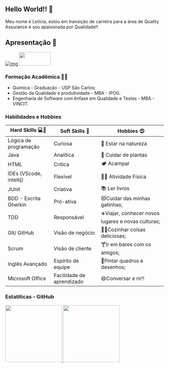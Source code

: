 ## Hello World!! 👋

Meu nome é Letícia, estou em transição de carreira para a área de Quality Assurance e sou apaixonada por Qualidade!!

## Apresentação :handshake:

[![img](https://tm.ibxk.com.br/2021/08/17/17104340644112.jpg?ims=120x42)](https://www.linkedin.com/in/let%C3%ADcia-furlan-rufato/) 
[<img src="https://user-images.githubusercontent.com/108362560/219968427-5f1bf7cc-2093-4387-9227-a895e432376b.png" width="100" height="42"/>](https://github.com/Lerufato/Lerufato/files/10777646/Curriculo.Leticia.QA.pdf)

### Formação Acadêmica :woman_student:

- Química - Graduação - USP São Carlos;
- Gestão da Qualidade e produtividade - MBA - IPOG.
- Engenharia de Software com ênfase em Qualidade e Testes - MBA - VINCIT.

### Habilidades e Hobbies

| Hard Skills :computer::muscle: |  Soft Skills :thought_balloon: | Hobbies :heart_eyes:
|----------------------------|------------------------------|-------------------------------|
| Lógica de programação | Curiosa | :palm_tree: Estar na natureza |
| Java | Analítica | :wilted_flower: Cuidar de plantas |
| HTML | Crítica | :camping: Acampar |
| IDEs (VScode, intellij) | Flexível | :weight_lifting_woman: Atividade Física |
| JUnit | Criativa | :books: Ler livros |
| BDD - Escrita Gherkin | Pró-ativa | :heart_eyes_cat:Cuidar das minhas gatinhas; |
| TDD | Responsável | :airplane:Viajar, conhecer novos lugares e novas culturas; |
| Git/ GitHub | Visão de negócio | :woman_cook:Cozinhar coisas deliciosas; |
| Scrum | Visão de cliente | :cocktail:Ir em bares com os amigos; |
| Inglês Avançado | Espírito de equipe | :art:Pintar quadros e desenhos; |
| Microsoft Office | Facilidade de aprendizado | :smile:Conversar e rir!! |

### Estatíticas - GitHub

<div>
<a href="https://github.com/lerufato">
<img height="180em" src="https://github-readme-stats.vercel.app/api/top-langs/?username=lerufato&layout=compact&langs_count=7&theme=dracula"/>
<img height="180em" src="https://github-readme-stats.vercel.app/api?username=lerufato&show_icons=true&theme=dracula&include_all_commits=true&count_private=true"/>
</div>
